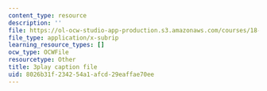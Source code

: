 ```yaml
---
content_type: resource
description: ''
file: https://ol-ocw-studio-app-production.s3.amazonaws.com/courses/18-086-mathematical-methods-for-engineers-ii-spring-2006/8026b31f234254a1afcd29eaffae70ee_zIK5EnoiLL0.vtt
file_type: application/x-subrip
learning_resource_types: []
ocw_type: OCWFile
resourcetype: Other
title: 3play caption file
uid: 8026b31f-2342-54a1-afcd-29eaffae70ee
---
```

